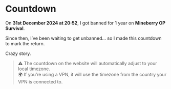 # Countdown

On **31st December 2024 at 20:52**, I got banned for 1 year on **Mineberry OP Survival**.  

Since then, I’ve been waiting to get unbanned… so I made this countdown to mark the return.  

Crazy story.

> ⚠️ The countdown on the website will automatically adjust to your local timezone.  
> 🌍 If you’re using a VPN, it will use the timezone from the country your VPN is connected to.
